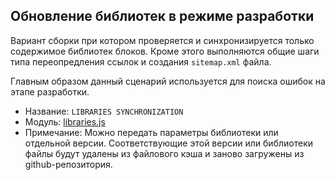 ## Обновление библиотек в режиме разработки

Вариант сборки при котором проверяется и синхронизируется только содержимое библиотек блоков.
Кроме этого выполняются общие шаги типа переопредления ссылок и создания `sitemap.xml` файла.

Главным образом данный сценарий используется для поиска ошибок на этапе разработки.

* Название: `LIBRARIES SYNCHRONIZATION`
* Модуль: [libraries.js](../../src/targets/libraries.js)
* Примечание: Можно передать параметры библиотеки или отдельной версии.
Соответствующие этой версии или библиотеки файлы будут удалены из файлового кэша и заново загружены
из github-репозитория.
